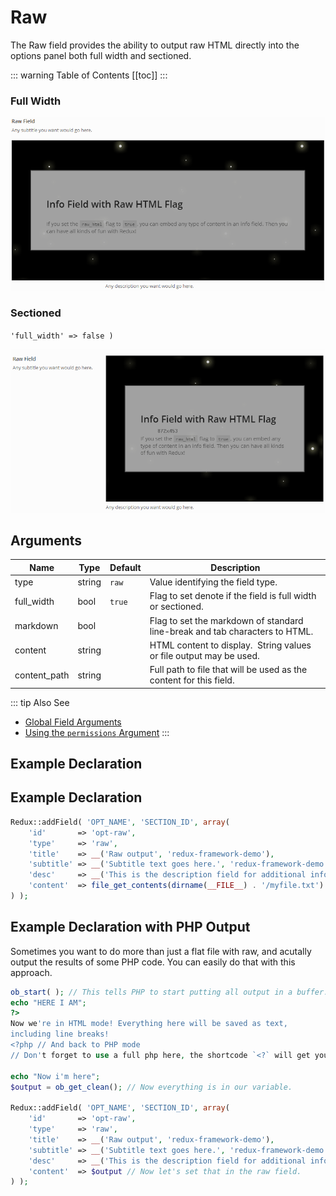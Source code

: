 # Raw

The Raw field provides the ability to output raw HTML directly into the options panel both full width and sectioned.

::: warning Table of Contents
[[toc]]
:::

### Full Width
<span style="display:block;text-align:center">![](./img/raw_full_width.png)</span>

### Sectioned 
`'full_width' => false )`

<span style="display:block;text-align:center">![](./img/raw_sectioned.png)</span>

## Arguments
|Name|Type|Default|Description|
|--- |--- |--- |--- |
|type|string|`raw`|Value identifying the field type.|
|full_width|bool|`true`|Flag to set denote if the field is full width or sectioned.|
|markdown|bool||Flag to set the markdown of standard line-break and tab characters to HTML.|
|content|string||HTML content to display.  String values or file output may be used.|
|content_path|string||Full path to file that will be used as the content for this field.|

::: tip Also See
- [Global Field Arguments](../configuration/fields/arguments.md)
- [Using the `permissions` Argument](../configuration/fields/permissions.md)
:::

## Example Declaration
<script>
import builder from './raw.json';
export default {
    data () {
        return {
            builder: builder,
            defaults: {
                'color'       : '#333', 
                'font-style'  : '700', 
                'font-family' : 'Abel', 
                'google'      : true,
                'font-size'   : '33px', 
                'line-height' : '40'
            }
        };
    }
}
</script>
<builder :builder_json="builder" :builder_defaults="defaults" />


## Example Declaration
```php
Redux::addField( 'OPT_NAME', 'SECTION_ID', array(
    'id'       => 'opt-raw',
    'type'     => 'raw',
    'title'    => __('Raw output', 'redux-framework-demo'),
    'subtitle' => __('Subtitle text goes here.', 'redux-framework-demo'),
    'desc'     => __('This is the description field for additional info.', 'redux-framework-demo'),
    'content'  => file_get_contents(dirname(__FILE__) . '/myfile.txt')
) );
```

## Example Declaration with PHP Output

Sometimes you want to do more than just a flat file with raw, and acutally output the results of some PHP code. You
can easily do that with this approach.

```php
ob_start( ); // This tells PHP to start putting all output in a buffer.
echo "HERE I AM";
?>
Now we're in HTML mode! Everything here will be saved as text,
including line breaks!
<?php // And back to PHP mode
// Don't forget to use a full php here, the shortcode `<?` will get you in trouble!!!

echo "Now i'm here"; 
$output = ob_get_clean(); // Now everything is in our variable.

Redux::addField( 'OPT_NAME', 'SECTION_ID', array( 
    'id'       => 'opt-raw',
    'type'     => 'raw',
    'title'    => __('Raw output', 'redux-framework-demo'),
    'subtitle' => __('Subtitle text goes here.', 'redux-framework-demo'),
    'desc'     => __('This is the description field for additional info.', 'redux-framework-demo'),
    'content'  => $output // Now let's set that in the raw field.
) );
```

